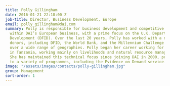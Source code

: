 ```yaml
---
title: Polly Gillingham
date: 2016-01-21 22:18:00 Z
job-title: Director, Business Development, Europe
email: polly_gillingham@dai.com
summary: Polly is responsible for business development and competitive tendering processes
  within DAI’s European business, with a prime focus on the U.K. Department for International
  Development (DFID). Over the last 20 years, Polly has worked with a number of different
  donors, including DFID, the World Bank, and the Millennium Challenge Corporation
  over a wide range of geographies. Polly began her career working for  consultancy
  in Tanzania, working mainly on livelihoods and natural resource management programmes.
  She has maintained this technical focus since joining DAI in 2000, providing support
  to a variety of programmes, including the Evidence on Demand service.
image: "/assets/images/contacts/polly-gillingham.jpg"
group: Management
sort-order: 1
---
```


